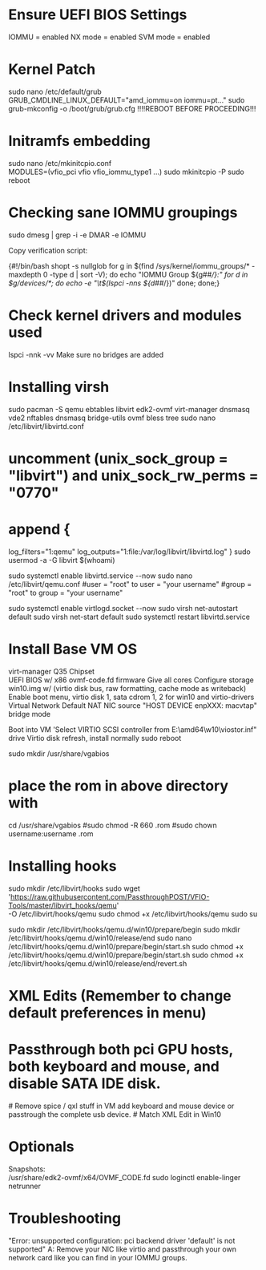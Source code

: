 # Ensure UEFI BIOS Settings
IOMMU = enabled
NX mode = enabled
SVM mode = enabled

# Kernel Patch
sudo nano /etc/default/grub
 GRUB_CMDLINE_LINUX_DEFAULT="amd_iommu=on iommu=pt..."
sudo grub-mkconfig -o /boot/grub/grub.cfg
 !!!!REBOOT BEFORE PROCEEDING!!!

# Initramfs embedding
sudo nano /etc/mkinitcpio.conf \
 MODULES=(vfio_pci vfio vfio_iommu_type1 ...)
sudo mkinitcpio -P
sudo reboot

# Checking sane IOMMU groupings
sudo dmesg | grep -i -e DMAR -e IOMMU

Copy verification script:

 {#!/bin/bash
shopt -s nullglob
for g in $(find /sys/kernel/iommu_groups/* -maxdepth 0 -type d | sort -V); do
    echo "IOMMU Group ${g##*/}:"
    for d in $g/devices/*; do
        echo -e "\t$(lspci -nns ${d##*/})"
    done;
done;}

# Check kernel drivers and modules used
lspci -nnk -vv 
Make sure no bridges are added

# Installing virsh
sudo pacman -S qemu ebtables libvirt edk2-ovmf virt-manager dnsmasq vde2 nftables dnsmasq bridge-utils ovmf bless tree
sudo nano /etc/libvirt/libvirtd.conf
# uncomment (unix_sock_group = "libvirt") and unix_sock_rw_perms = "0770"
# append {
log_filters="1:qemu"
log_outputs="1:file:/var/log/libvirt/libvirtd.log"
}
sudo usermod -a -G libvirt $(whoami)

sudo systemctl enable libvirtd.service --now
sudo nano /etc/libvirt/qemu.conf
 #user = "root" to user = "your username"
 #group = "root" to group = "your username"

sudo systemctl enable virtlogd.socket --now
sudo virsh net-autostart default
sudo virsh net-start default
sudo systemctl restart libvirtd.service

# Install Base VM OS
virt-manager
 Q35 Chipset \
 UEFI BIOS w/ x86 ovmf-code.fd firmware
 Give all cores
 Configure storage win10.img w/ (virtio disk bus, raw formatting, cache mode as writeback)
 Enable boot menu, virtio disk 1, sata cdrom 1, 2 for win10 and virtio-drivers
 Virtual Network Default NAT
 NIC source "HOST DEVICE enpXXX: macvtap" bridge mode

Boot into VM
'Select VIRTIO SCSI controller from E:\amd64\w10\viostor.inf" drive 
Virtio disk refresh, install normally
sudo reboot

sudo mkdir /usr/share/vgabios
# place the rom in above directory with
 cd /usr/share/vgabios
#sudo chmod -R 660 <ROMFILE>.rom
#sudo chown username:username <ROMFILE>.rom

# Installing hooks
sudo mkdir /etc/libvirt/hooks
sudo wget 'https://raw.githubusercontent.com/PassthroughPOST/VFIO-Tools/master/libvirt_hooks/qemu' \
     -O /etc/libvirt/hooks/qemu
sudo chmod +x /etc/libvirt/hooks/qemu
sudo su

sudo mkdir /etc/libvirt/hooks/qemu.d/win10/prepare/begin
sudo mkdir /etc/libvirt/hooks/qemu.d/win10/release/end
sudo nano /etc/libvirt/hooks/qemu.d/win10/prepare/begin/start.sh
sudo chmod +x /etc/libvirt/hooks/qemu.d/win10/prepare/begin/start.sh
sudo chmod +x /etc/libvirt/hooks/qemu.d/win10/release/end/revert.sh

# XML Edits (Remember to change default preferences in menu)

# Passthrough both pci GPU hosts, both keyboard and mouse, and disable SATA IDE disk.
<rom file="/usr/share/vgabios/<romfile>.rom"/> 
# Remove spice / qxl stuff in VM
 add keyboard and mouse device or passtrough the complete usb device.
# Match XML Edit in Win10
  
  </os>
  </features>
  <cpu mode='host-passthrough' check='none'>
    <topology sockets='1' cores='6' threads='2'/>
    <feature policy='require' name='topoext'/>
  </cpu>  
    <acpi/>
    <apic/>
    <hyperv>
      <relaxed state='on'/>
      <vapic state='on'/>
      <spinlocks state='on' retries='8191'/>
      <vendor_id state='on' value='123456789123'/>
    </hyperv>
    <kvm>
      <hidden state='on'/>
    </kvm>
    <vmport state='off'/>
    <ioapic driver='kvm'/>

# Optionals
Snapshots:  
 <loader readonly='yes' type='rom'>/usr/share/edk2-ovmf/x64/OVMF_CODE.fd</loader>
sudo loginctl enable-linger netrunner

# Troubleshooting
"Error: unsupported configuration: pci backend driver 'default' is not supported"
A: Remove your NIC like virtio and passthrough your own network card like you can find in your IOMMU groups.

